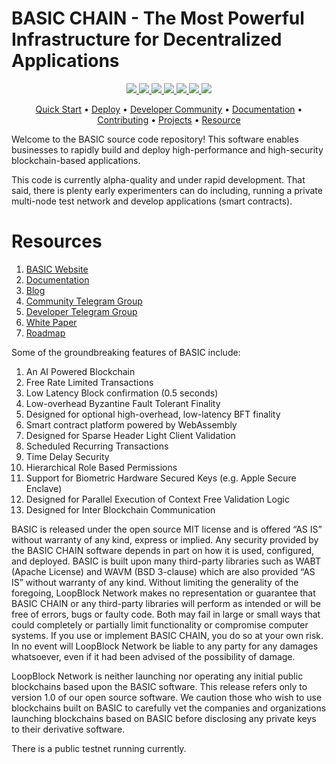 
# BASIC CHAIN - The Most Powerful Infrastructure for Decentralized Applications

<p align="center">
  <a href="https://discord.gg/gGfEAt">
    <img src="https://img.shields.io/badge/chat-on%20discord-brightgreen.svg">
  </a>
    
  <a href="https://travis-ci.org/basicnetwork/basic/">
    <img src="https://travis-ci.org/basicnetwork/basic.svg?branch=master">
  </a>
  
  <a href="https://codecov.io/gh/basicnetwork/basic">
  <img src="https://codecov.io/gh/basicnetwork/basic/branch/master/graph/badge.svg" />
</a>
  
  <a href="https://github.com/basicnetwork/basic/issues">
    <img src="https://img.shields.io/github/issues/basicnetwork/basic.svg">
  </a>
  
  <a href="https://github.com/basicnetwork/basic/pulls">
    <img src="https://img.shields.io/github/issues-pr/basicnetwork/basic.svg">
  </a>
  
  <a href="https://github.com/basicnetwork/basic/graphs/contributors"> 
    <img src="https://img.shields.io/github/contributors/basicnetwork/basic.svg">
  </a>
  
  <a href="LICENSE">
    <img src="https://img.shields.io/github/license/basicnetwork/basic.svg">
  </a>
</p>

<p align="center">
  <a href="#quick-start">Quick Start</a> •
  <a href="#deploy">Deploy</a> •
  <a href="#developer-community">Developer Community</a> •
  <a href="http://developers.basicchain.org">Documentation</a> •
  <a href="#contributing">Contributing</a> •
  <a href="#projects">Projects</a> •
  <a href="#resource">Resource</a>
</p>

Welcome to the BASIC source code repository! This software enables businesses to rapidly build and deploy high-performance and high-security blockchain-based applications.

This code is currently alpha-quality and under rapid development. That said,
there is plenty early experimenters can do including, running a private multi-node test network and
develop applications (smart contracts).

# Resources
1. [BASIC Website](https://basicchain.org)
2. [Documentation](https://developers.basicchain.org/)
3. [Blog](https://steemit.com/@basicchain)
4. [Community Telegram Group](https://basicchain.org/chat)
5. [Developer Telegram Group](https://t.me/basicchaindev)
6. [White Paper](https://github.com/basicnetwork/basic/blob/master/Documentation/TechnicalWhitePaper.md)
7. [Roadmap](https://github.com/basicnetwork/basic/blob/master/Documentation/Roadmap.md)

Some of the groundbreaking features of BASIC include:

1. An AI Powered Blockchain
1. Free Rate Limited Transactions
1. Low Latency Block confirmation (0.5 seconds)
1. Low-overhead Byzantine Fault Tolerant Finality
1. Designed for optional high-overhead, low-latency BFT finality
1. Smart contract platform powered by WebAssembly
1. Designed for Sparse Header Light Client Validation
1. Scheduled Recurring Transactions
1. Time Delay Security
1. Hierarchical Role Based Permissions
1. Support for Biometric Hardware Secured Keys (e.g. Apple Secure Enclave)
1. Designed for Parallel Execution of Context Free Validation Logic
1. Designed for Inter Blockchain Communication

BASIC is released under the open source MIT license and is offered “AS IS” without warranty of any kind, express or implied. Any security provided by the BASIC CHAIN software depends in part on how it is used, configured, and deployed. BASIC is built upon many third-party libraries such as WABT (Apache License) and WAVM (BSD 3-clause) which are also provided “AS IS” without warranty of any kind. Without limiting the generality of the foregoing, LoopBlock Network makes no representation or guarantee that BASIC CHAIN or any third-party libraries will perform as intended or will be free of errors, bugs or faulty code. Both may fail in large or small ways that could completely or partially limit functionality or compromise computer systems. If you use or implement BASIC CHAIN, you do so at your own risk. In no event will LoopBlock Network be liable to any party for any damages whatsoever, even if it had been advised of the possibility of damage.  

LoopBlock Network is neither launching nor operating any initial public blockchains based upon the BASIC software. This release refers only to version 1.0 of our open source software. We caution those who wish to use blockchains built on BASIC to carefully vet the companies and organizations launching blockchains based on BASIC before disclosing any private keys to their derivative software.

There is a public testnet running currently.
